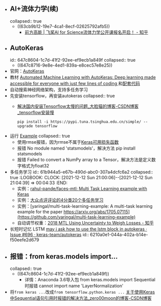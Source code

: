 - ## AI+流体力学(续)
  collapsed:: true
	- ((63cb9b12-19e7-4ca1-8ecf-02625792afb5))
		- [前方高能 | 飞桨AI for Science流体力学公开课报名开启！ - 知乎](https://zhuanlan.zhihu.com/p/589746710?utm_source=cn.ticktick.task&utm_medium=social&utm_oi=903663640190803968)
- ## AutoKeras
  id:: 647c8604-1c7d-41f2-92ee-ef9ecb1a849f
  collapsed:: true
	- ((647c8716-9e8e-4ed1-839a-e8cec57e8e25))
- 官网：[AutoKeras](https://autokeras.com/)
- 教材 [Automated Machine Learning with AutoKeras: Deep learning made accessible for everyone with just few lines of coding ](https://zh.1lib.pl/book/14621461/c606d4?signAll=1&ts=0511)和[配套代码](https://github.com/PacktPublishing/Automated-Machine-Learning-with-AutoKeras)
- 自动搜索神经网络架构，支持多任务学习
- 先安装tensorflow，再安装autokeras
  collapsed:: true
	- [解决国内安装Tensorflow太慢的问题_大脸猫的博客-CSDN博客_tensorflow安装慢](https://blog.csdn.net/qq_38890412/article/details/104339698)
	  
	  ```
	  pip install -i https://pypi.tuna.tsinghua.edu.cn/simple/ --upgrade tensorflow
	  
	  ```
- 运行 [Example](https://autokeras.com/tutorial/multi/)
  collapsed:: true
	- 使用rmse报错，因为rmse不属于[Keras可用损失函数](https://keras.io/zh/losses/)
	- 报错 No module named 'statsmodels'，解决方法 pip install statsmodels
	- 报错 Failed to convert a NumPy array to a Tensor，解决方法是定义数字格式为float32
- 多任务学习
  id:: 61b944a5-e67b-490d-abc0-307a4dcfc6a2
  collapsed:: true
  :LOGBOOK:
  CLOCK: [2021-12-12 Sun 21:00:06]--[2021-12-12 Sun 21:04:39] =>  00:04:33
  :END:
	- 实例：[rahul-pande/faces-mtl: Multi Task Learning example with Keras](https://github.com/rahul-pande/faces-mtl)
	- 实例：[大众点评评论的4分类20个多任务学习](https://github.com/CuiShaohua/MultiTaskLearning#%E5%A4%A7%E4%BC%97%E7%82%B9%E8%AF%84%E8%AF%84%E8%AE%BA%E7%9A%844%E5%88%86%E7%B1%BB20%E4%B8%AA%E5%A4%9A%E4%BB%BB%E5%8A%A1%E5%AD%A6%E4%B9%A0)
	- 实例：[yaringal/multi-task-learning-example: A multi-task learning example for the paper https://arxiv.org/abs/1705.07115](https://github.com/yaringal/multi-task-learning-example)
	- 自动调节权重：[2018 MTL Using Uncertainty to Weigh Losses - 知乎](https://zhuanlan.zhihu.com/p/269162365)
- 长短时记忆 LSTM [may i ask how to use the lstm block in autokeras · Issue #696 · keras-team/autokeras](https://github.com/keras-team/autokeras/issues/696)
  id:: 6210a0e1-044a-402a-b14e-f50eefe2d679
- ## 报错：from keras.models import...
  collapsed:: true
	- ((647c8604-1c7d-41f2-92ee-ef9ecb1a849f))
		- 详情：Anaconda 3.6导入包 from keras.models import Sequential 时报错 cannot import name 'LayerNormalization'
- 将`from keras ...`改成`from tensorflow.python.keras ...` [关于使用Keras 中Sequential语句引用时报错的解决方法_zero00moon的博客-CSDN博客](https://blog.csdn.net/zero00moon/article/details/111169088)
